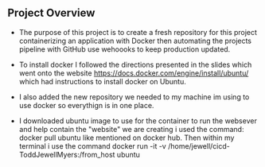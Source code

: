 ## Project Overview 

* The purpose of this project is to create a fresh repository for this 
project containerizing an application with Docker then automating the 
projects pipeline with GitHub use wehoooks to keep production updated.

* To install docker I followed the directions presented in the slides which went onto the website https://docs.docker.com/engine/install/ubuntu/ which had instructions to install docker on Ubuntu. 

* I also added the new repository we needed to my machine im using to use docker so everythign is in one place.

* I downloaded ubuntu image to use for the container to run the websever and help contain the "website" we are creating i used the command: docker pull ubuntu like mentioned on docker hub. Then within my terminal i use the command docker run -it -v /home/jewell/cicd-ToddJewellMyers:/from_host ubuntu